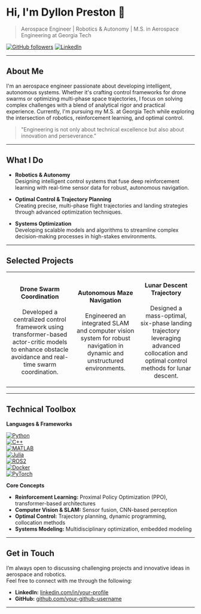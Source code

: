 # Hi, I'm Dyllon Preston 👋

> Aerospace Engineer | Robotics & Autonomy | M.S. in Aerospace Engineering at Georgia Tech

[![GitHub followers](https://img.shields.io/github/followers/Dyllon-Preston?style=social)](https://github.com/Dyllon-Preston)
[![LinkedIn](https://img.shields.io/badge/LinkedIn-Connect-blue?style=flat-square&logo=linkedin)](https://linkedin.com/in/Dyllon-Preston)

---

## About Me

I'm an aerospace engineer passionate about developing intelligent, autonomous systems. Whether it's crafting control frameworks for drone swarms or optimizing multi-phase space trajectories, I focus on solving complex challenges with a blend of analytical rigor and practical experience. Currently, I'm pursuing my M.S. at Georgia Tech while exploring the intersection of robotics, reinforcement learning, and optimal control.

> "Engineering is not only about technical excellence but also about innovation and perseverance." 

---

## What I Do

- **Robotics & Autonomy**  
  Designing intelligent control systems that fuse deep reinforcement learning with real-time sensor data for robust, autonomous navigation.

- **Optimal Control & Trajectory Planning**  
  Creating precise, multi-phase flight trajectories and landing strategies through advanced optimization techniques.

- **Systems Optimization**  
  Developing scalable models and algorithms to streamline complex decision-making processes in high-stakes environments.

---

## Selected Projects

<table>
  <tr>
    <td align="center">
      <h4>Drone Swarm Coordination</h4>
      <p>Developed a centralized control framework using transformer-based actor-critic models to enhance obstacle avoidance and real-time swarm coordination.</p>
    </td>
    <td align="center">
      <h4>Autonomous Maze Navigation</h4>
      <p>Engineered an integrated SLAM and computer vision system for robust navigation in dynamic and unstructured environments.</p>
    </td>
    <td align="center">
      <h4>Lunar Descent Trajectory</h4>
      <p>Designed a mass-optimal, six-phase landing trajectory leveraging advanced collocation and optimal control methods for lunar descent.</p>
    </td>
  </tr>
</table>

---

## Technical Toolbox

**Languages & Frameworks**

[![Python](https://img.shields.io/badge/Python-3670A0?style=flat-square&logo=python&logoColor=ffdd54)](https://www.python.org/)  
[![C++](https://img.shields.io/badge/C++-00599C?style=flat-square&logo=cplusplus&logoColor=white)](https://isocpp.org/)  
[![MATLAB](https://img.shields.io/badge/MATLAB-FFEE00?style=flat-square&logo=matlab&logoColor=black)](https://www.mathworks.com/products/matlab.html)  
[![Julia](https://img.shields.io/badge/Julia-9558B2?style=flat-square&logo=julia&logoColor=white)](https://julialang.org/)  
[![ROS2](https://img.shields.io/badge/ROS2-22314F?style=flat-square&logo=ros&logoColor=white)](https://index.ros.org/doc/ros2/)  
[![Docker](https://img.shields.io/badge/Docker-2496ED?style=flat-square&logo=docker&logoColor=white)](https://www.docker.com/)  
[![PyTorch](https://img.shields.io/badge/PyTorch-EE4C2C?style=flat-square&logo=pytorch&logoColor=white)](https://pytorch.org/)

**Core Concepts**

- **Reinforcement Learning:** Proximal Policy Optimization (PPO), transformer-based architectures  
- **Computer Vision & SLAM:** Sensor fusion, CNN-based perception  
- **Optimal Control:** Trajectory planning, dynamic programming, collocation methods  
- **Systems Modeling:** Multidisciplinary optimization, embedded modeling

---
## Get in Touch

I’m always open to discussing challenging projects and innovative ideas in aerospace and robotics.  
Feel free to connect with me through the following:


- **LinkedIn:** [linkedin.com/in/your-profile](https://www.linkedin.com/in/dyllonpreston/)
- **GitHub:** [github.com/your-github-username](https://github.com/Dyllon-Preston)

---



